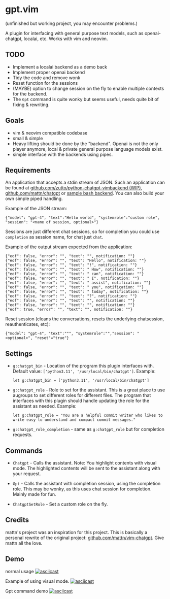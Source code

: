 # gpt.vim

(unfinished but working project, you may encounter problems.)


A plugin for interfacing with general purpose text models, such as openai-chatgpt, localai, etc.
Works with vim and neovim.


## TODO
* Implement a localai backend as a demo back
* Implement proper openai backend
* Tidy the code and remove wonk
* Reset function for the sessions
* (MAYBE) option to change session on the fly to enable multiple contexts for the backend.
* The `Gpt` command is quite wonky but seems useful, needs quite bit of fixing & rewriting.

## Goals
* vim & neovim compatible codebase
* small & simple
* Heavy lifting should be done by the "backend". Openai is not the only player anymore, local & private general purpose language models exist.
* simple interface with the backends using pipes.


## Requirements

An application that accepts a stdin stream of JSON. Such an application can be found at [github.com/zutto/python-chatgpt-vimbackend (WIP)](https://github.com/zutto/python-chatgpt-vimbackend), [github.com/mattn/chatgpt](https://github.com/mattn/chatgpt) or [sample bash backend](https://github.com/zutto/gpt.vim/tree/main/sample_bash_backend). You can also build your own simple piped handling.

Example of the JSON stream:
```
{"model": "gpt-4", "text":"Hello world", "systemrole":"custom role", "session": "<name of session, optional>"}
```
Sessions are just different chat sessions, so for completion you could use `completion` as session name, for chat just `chat`.




Example of the output stream expected from the application:
```
{"eof": false, "error": "", "text": "", notification: ""}
{"eof": false, "error": "", "text": "Hello", notification: ""}
{"eof": false, "error": "", "text": "!", notification: ""}
{"eof": false, "error": "", "text": " How", notification: ""}
{"eof": false, "error": "", "text": " can", notification: ""}
{"eof": false, "error": "", "text": " I", notification: ""}
{"eof": false, "error": "", "text": " assist", notification: ""}
{"eof": false, "error": "", "text": " you", notification: ""}
{"eof": false, "error": "", "text": " today", notification: ""}
{"eof": false, "error": "", "text": "?", notification: ""}
{"eof": false, "error": "", "text": "", notification: ""}
{"eof": false, "error": "", "text": "", notification: ""}
{"eof": true, "error": "", "text": "", notification: ""}
```

Reset session (cleans the conversations, resets the underlying chatsession,
reauthenticates, etc):
```
{"model": "gpt-4", "text":""", "systemrole":"","session": "<optional>", "reset"="true"}
```



## Settings

- `g:chatgpt_bin` - Location of the program this plugin interfaces with. Default value: `['python3.11', '/usr/local/bin/chatgpt']`. Example: 
  ```vim
  let g:chatgpt_bin = ['python3.11', '/usr/local/bin/chatgpt']
  ```

- `g:chatgpt_role` - Role to set for the assistant. This is a great place to use augroups to set different roles for different files. The program that interfaces with this plugin should handle updating the role for the assistant as needed. Example:
  ```vim
  let g:chatgpt_role = "You are a helpful commit writer who likes to write easy to understand and compact commit messages."
  ```
- `g:chatgpt_role_completion` - same as `g:chatgpt_role` but for completion requests.

## Commands

- `Chatgpt` - Calls the assistant. Note: You highlight contents with visual mode. The highlighted contents will be sent to the assistant along with your request.

- `Gpt` - Calls the assistant with completion session, using the completion role. This may be wonky, as this uses chat session for completion. Mainly made for fun.

- `ChatgptSetRole` - Set a custom role on the fly.

## Credits

mattn's project was an inspiration for this project. This is basically a personal rewrite of the original project: [github.com/mattn/vim-chatgpt](https://github.com/mattn/vim-chatgpt). Give mattn all the love.

## Demo
normal usage
[![asciicast](https://asciinema.org/a/81jVCwHdEmEBSv00Lm71WHazk.svg)](https://asciinema.org/a/81jVCwHdEmEBSv00Lm71WHazk)


Example of using visual mode.
[![asciicast](https://asciinema.org/a/PVKHKSRIYOm7mvohAnCDIuDgB.svg)](https://asciinema.org/a/PVKHKSRIYOm7mvohAnCDIuDgB)



Gpt command demo
[![asciicast](https://asciinema.org/a/Bn4VZP9qp2s2BerHj3TUmkiFE.svg)](https://asciinema.org/a/Bn4VZP9qp2s2BerHj3TUmkiFE)
